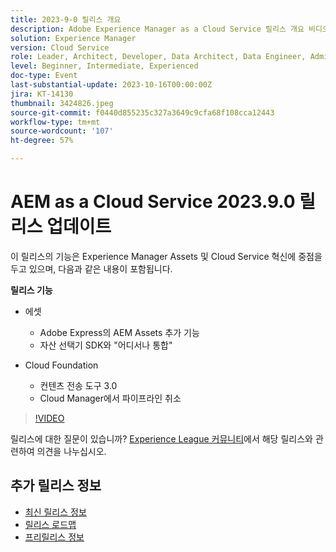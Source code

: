 ```yaml
---
title: 2023-9-0 릴리스 개요
description: Adobe Experience Manager as a Cloud Service 릴리스 개요 비디오 2023.9.0
solution: Experience Manager
version: Cloud Service
role: Leader, Architect, Developer, Data Architect, Data Engineer, Admin, User
level: Beginner, Intermediate, Experienced
doc-type: Event
last-substantial-update: 2023-10-16T00:00:00Z
jira: KT-14130
thumbnail: 3424826.jpeg
source-git-commit: f0440d855235c327a3649c9cfa68f108cca12443
workflow-type: tm+mt
source-wordcount: '107'
ht-degree: 57%

---
```


# AEM as a Cloud Service 2023.9.0 릴리스 업데이트

이 릴리스의 기능은 Experience Manager Assets 및 Cloud Service 혁신에 중점을 두고 있으며, 다음과 같은 내용이 포함됩니다.

**릴리스 기능**

* 에셋
   * Adobe Express의 AEM Assets 추가 기능
   * 자산 선택기 SDK와 &quot;어디서나 통합&quot;

* Cloud Foundation
   * 컨텐츠 전송 도구 3.0
   * Cloud Manager에서 파이프라인 취소

>[!VIDEO](https://video.tv.adobe.com/v/3424826/?learn=on)

릴리스에 대한 질문이 있습니까?  [Experience League 커뮤니티](https://adobe.ly/3rMScIU)에서 해당 릴리스와 관련하여 의견을 나누십시오.

## 추가 릴리스 정보

* [최신 릴리스 정보](https://experienceleague.adobe.com/docs/experience-manager-cloud-service/content/release-notes/home.html)
* [릴리스 로드맵](https://experienceleague.adobe.com/docs/experience-manager-release-information/aem-release-updates/update-releases-roadmap.html)
* [프리릴리스 정보](https://experienceleague.adobe.com/docs/experience-manager-cloud-service/content/release-notes/prerelease.html?lang=ko-KR)
